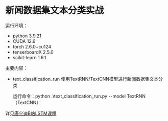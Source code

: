 # 新闻数据集文本分类实战

运行环境：
- python 3.9.21
- CUDA 12.6
- torch 2.6.0+cu124
- tenserboardX 2.5.0
- scikit-learn 1.6.1

主要内容：
- text_classification_run 使用TextRNN/TextCNN模型进行新闻数据集文本分类

  运行命令：python .\text_classification_run.py --model TextRNN（TextCNN）

详见[唐宇迪B站LSTM课程](https://www.bilibili.com/video/BV1rg411d7KT?spm_id_from=333.788.videopod.episodes&vd_source=aaa85a47471179fcdb4e51e332c391e1&p=44)